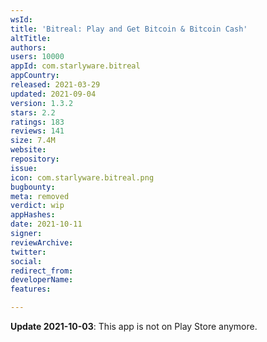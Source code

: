 ```yaml
---
wsId: 
title: 'Bitreal: Play and Get Bitcoin & Bitcoin Cash'
altTitle: 
authors: 
users: 10000
appId: com.starlyware.bitreal
appCountry: 
released: 2021-03-29
updated: 2021-09-04
version: 1.3.2
stars: 2.2
ratings: 183
reviews: 141
size: 7.4M
website: 
repository: 
issue: 
icon: com.starlyware.bitreal.png
bugbounty: 
meta: removed
verdict: wip
appHashes: 
date: 2021-10-11
signer: 
reviewArchive: 
twitter: 
social: 
redirect_from: 
developerName: 
features: 

---
```


**Update 2021-10-03**: This app is not on Play Store anymore.
